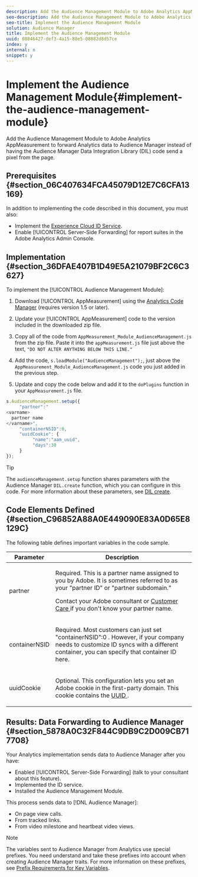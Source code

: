 ```yaml
---
description: Add the Audience Management Module to Adobe Analytics AppMeasurement to forward Analytics data to Audience Manager instead of having the Audience Manager Data Integration Library (DIL) code send a pixel from the page.
seo-description: Add the Audience Management Module to Adobe Analytics AppMeasurement to forward Analytics data to Audience Manager instead of having the Audience Manager Data Integration Library (DIL) code send a pixel from the page.
seo-title: Implement the Audience Management Module
solution: Audience Manager
title: Implement the Audience Management Module
uuid: 08846427-def3-4a15-88e5-08882d8d57ce
index: y
internal: n
snippet: y
---
```


# Implement the Audience Management Module{#implement-the-audience-management-module}

Add the Audience Management Module to Adobe Analytics AppMeasurement to forward Analytics data to Audience Manager instead of having the Audience Manager Data Integration Library (DIL) code send a pixel from the page.

## Prerequisites {#section_06C407634FCA45079D12E7C6CFA13169}

In addition to implementing the code described in this document, you must also:

* Implement the [Experience Cloud ID Service](https://marketing.adobe.com/resources/help/en_US/mcvid/). 
* Enable [!UICONTROL Server-Side Forwarding] for report suites in the Adobe Analytics Admin Console.

## Implementation {#section_36DFAE407B1D49E5A21079BF2C6C3627}

To implement the [!UICONTROL Audience Management Module]:

1. Download [!UICONTROL AppMeasurement] using the [Analytics Code Manager](https://marketing.adobe.com/resources/help/en_US/reference/code_manager_admin.html) (requires version 1.5 or later). 

1. Update your [!UICONTROL AppMeasurement] code to the version included in the downloaded zip file. 
1. Copy all of the code from `AppMeasurement_Module_AudienceManagement.js` from the zip file. Paste it into the `appMeasurement.js` file just above the text, `"DO NOT ALTER ANYTHING BELOW THIS LINE."` 

1. Add the code, `s.loadModule("AudienceManagement");`, just above the `AppMeasurement_Module_AudienceManagement.js` code you just added in the previous step. 

1. Update and copy the code below and add it to the `doPlugins` function in your `AppMeasurement.js` file.

```js
s.AudienceManagement.setup({ 
     "partner":" 
<varname>
  partner name 
</varname>", 
     "containerNSID":0, 
     "uuidCookie": { 
          "name":"aam_uuid", 
          "days":30 
     } 
});
```

>[!TIP]
>
>The `audienceManagement.setup` function shares parameters with the Audience Manager `DIL.create` function, which you can configure in this code. For more information about these parameters, see [DIL create](../c-dil/dil-class-overview/dil-create.md#reference_F87131F6C1CC4ECCA064B24B91710FD4).

## Code Elements Defined {#section_C96852A88A0E449090E83A0D65E8129C}

The following table defines important variables in the code sample.

<table id="table_A7EA5A61EE47483BA6F160183959A3A5"> 
 <thead> 
  <tr> 
   <th colname="col1" class="entry"> Parameter </th> 
   <th colname="col2" class="entry"> Description </th> 
  </tr> 
 </thead>
 <tbody> 
  <tr> 
   <td colname="col1"> <p> <span class="codeph"> partner </span> </p> </td> 
   <td colname="col2"> <p>Required. This is a partner name assigned to you by Adobe. It is sometimes referred to as your "partner ID" or "partner subdomain." </p> <p>Contact your Adobe consultant or <a href="https://helpx.adobe.com/marketing-cloud/contact-support.html" format="https" scope="external"> Customer Care </a> if you don't know your partner name. </p> </td> 
  </tr> 
  <tr> 
   <td colname="col1"> <p> <span class="codeph"> containerNSID </span> </p> </td> 
   <td colname="col2"> <p>Required. Most customers can just set <span class="codeph"> "containerNSID":0 </span>. However, if your company needs to customize ID syncs with a different container, you can specify that container ID here. </p> </td> 
  </tr> 
  <tr> 
   <td colname="col1"> <p> <span class="codeph"> uuidCookie </span> </p> </td> 
   <td colname="col2"> <p>Optional. This configuration lets you set an <span class="keyword"> Adobe </span> cookie in the first-party domain. This cookie contains the <a href="../reference/ids-in-aam.md#reference_D55EC67D86664B7499F3257BB870FEC8"> UUID </a>. </p> </td> 
  </tr> 
 </tbody> 
</table>

## Results: Data Forwarding to Audience Manager {#section_5878A0C32F844C9DB9C2D009CB717708}

Your Analytics implementation sends data to Audience Manager after you have:

* Enabled [!UICONTROL Server-Side Forwarding] (talk to your consultant about this feature). 
* Implemented the ID service. 
* Installed the Audience Management Module.

This process sends data to [!DNL Audience Manager]:

* On page view calls. 
* From tracked links. 
* From video milestone and heartbeat video views.

>[!NOTE]
>
>The variables sent to Audience Manager from Analytics use special prefixes. You need understand and take these prefixes into account when creating Audience Manager traits. For more information on these prefixes, see [Prefix Requirements for Key Variables](../c-features/traits/trait-variable-prefixes.md#reference_E6F1E4257F664FC2A797C406BF147ABC).

